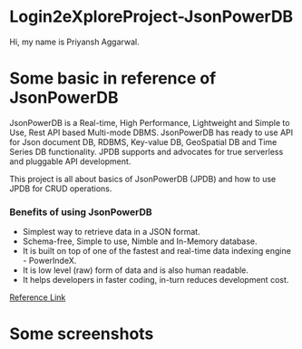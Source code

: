 # Login2eXploreProject-JsonPowerDB

Hi, my name is Priyansh Aggarwal.

# Some basic in reference of JsonPowerDB

JsonPowerDB is a Real-time, High Performance, Lightweight and Simple to Use, Rest API based Multi-mode DBMS. JsonPowerDB has ready to use API for Json document DB, RDBMS, Key-value DB, GeoSpatial DB and Time Series DB functionality. JPDB supports and advocates for true serverless and pluggable API development.

This project is all about basics of JsonPowerDB (JPDB) and how to use JPDB for CRUD operations.

### Benefits of using JsonPowerDB

- Simplest way to retrieve data in a JSON format.
- Schema-free, Simple to use, Nimble and In-Memory database.
- It is built on top of one of the fastest and real-time data indexing engine - PowerIndeX.
- It is low level (raw) form of data and is also human readable.
- It helps developers in faster coding, in-turn reduces development cost.

[Reference Link](http://login2explore.com/jpdb/docs.html)

# Some screenshots
